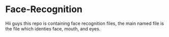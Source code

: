 # Face-Recognition
Hii guys this repo is containing face recognition files, the main named file is the file which identies face, mouth, and eyes.  
